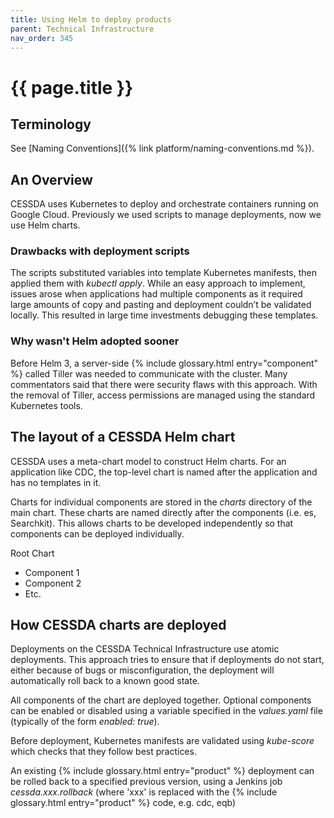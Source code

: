 ```yaml
---
title: Using Helm to deploy products
parent: Technical Infrastructure
nav_order: 345
---
```


# {{ page.title }}

## Terminology

See [Naming Conventions]({% link platform/naming-conventions.md %}).

## An Overview

CESSDA uses Kubernetes to deploy and orchestrate containers running on Google
Cloud. Previously we used scripts to manage deployments, now we use Helm charts.

### Drawbacks with deployment scripts

The scripts substituted variables into template Kubernetes manifests, then
applied them with *kubectl apply*. While an easy approach to implement, issues
arose when applications had multiple components as it required large amounts of
copy and pasting and deployment couldn’t be validated locally.
This resulted in large time investments debugging these templates.

### Why wasn't Helm adopted sooner

Before Helm 3, a server-side  {% include glossary.html entry="component" %} called Tiller was needed to communicate
with the cluster. Many commentators said that there were security flaws with this approach.
With the removal of Tiller, access permissions are managed using the standard Kubernetes tools.

## The layout of a CESSDA Helm chart

CESSDA uses a meta-chart model to construct Helm charts.
For an application like CDC, the top-level chart is named after the application and has no templates in it.

Charts for individual components are stored in the *charts* directory of the main chart.
These charts are named directly after the components (i.e. es, Searchkit).
This allows charts to be developed independently so that components can be deployed individually.

Root Chart

* Component 1
* Component 2
* Etc.

## How CESSDA charts are deployed

Deployments on the CESSDA Technical Infrastructure use atomic deployments.
This approach tries to ensure that if deployments do not start, either because of bugs or misconfiguration,
the deployment will automatically roll back to a known good state.

All components of the chart are deployed together. Optional components can be enabled or disabled
using a variable specified in the *values.yaml* file (typically of the form *enabled: true*).

Before deployment, Kubernetes manifests are validated using *kube-score* which
checks that they follow best practices.

An existing  {% include glossary.html entry="product" %} deployment can be rolled back to a specified previous version, using a Jenkins
job *cessda.xxx.rollback* (where 'xxx' is replaced with the  {% include glossary.html entry="product" %} code, e.g. cdc, eqb)
